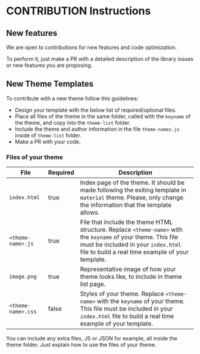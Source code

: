 # CONTRIBUTION Instructions

## New features

We are open to contributions for new features and code optimization.

To perform it, just make a PR with a detailed description of the library issues or new features you are proposing.  

## New Theme Templates

To contribute with a new theme follow this guidelines:

* Design your template with the below list of required/optional files.
* Place all files of the theme in the same folder, called with the `keyname` of the theme, and copy into the `theme-list` folder.
* Include the theme and author information in the file `theme-names.js` inside of `theme-list` folder.
* Make a PR with your code. 
    
### Files of your theme

|File|Required|Description|
|----|--------|-----------|
|`index.html`|true|Index page of the theme. It should be made following the exiting template in `material` theme. Please, only change the information that the template allows.|
|`<theme-name>.js`|true|File that include the theme HTML structure. Replace `<theme-name>` with the `keyname` of your theme. This file must be included in your `index.html` file to build a real time example of your template.|
|`image.png`|true|Representative image of how your theme looks like, to include in theme list page.|
|`<theme-name>.css`|false|Styles of your theme. Replace `<theme-name>` with the `keyname` of your theme. This file must be included in your `index.html` file to build a real time example of your template.|

You can include any extra files, JS or JSON for example, all inside the theme folder. Just explain how to use the files of your theme.
    
